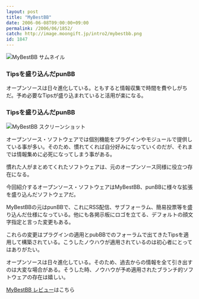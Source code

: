 ```yaml
---
layout: post
title: "MyBestBB"
date: 2006-06-08T09:00:00+09:00
permalink: /2006/06/1852/
catch: http://image.moongift.jp/intro2/mybestbb.png
id: 1847
---
```

 ![MyBestBB サムネイル](http://image.moongift.jp/intro2/mybestbb.t.png "MyBestBB サムネイル")
  

### Tipsを盛り込んだpunBB
  
オープンソースは日々進化している。ともすると情報収集で時間を費やしがちだ。予め必要なTipsが盛り込まれていると活用が楽になる。  
<!--more-->  

### Tipsを盛り込んだpunBB
  

![MyBestBB スクリーンショット](http://image.moongift.jp/intro2/mybestbb.png "MyBestBB スクリーンショット")

  

オープンソース・ソフトウェアでは個別機能をプラグインやモジュールで提供している事が多い。そのため、慣れてくれば自分好みになっていくのだが、それまでは情報集めに必死になってしまう事がある。

  

慣れた人がまとめてくれたソフトウェアは、元のオープンソース同様に役立つ存在になる。

  

今回紹介するオープンソース・ソフトウェアはMyBestBB、punBBに様々な拡張を盛り込んだソフトウェアだ。

  

MyBestBBの元はpunBBで、これにRSS配信、サブフォーラム、簡易投票等を盛り込んだ仕様になっている。他にも各掲示板にロゴを立てる、デフォルトの顔文字指定と言った変更もある。

  

これらの変更はプラグインの適用とpubBBでのフォーラムで出てきたTipsを適用して構築されている。こうしたノウハウが適用されているのは初心者にとってはありがたい。

  

オープンソースは日々進化している。そのため、過去からの情報を全て引き出すのは大変な場合がある。そうした時、ノウハウが予め適用されたブランチ的ソフトウェアの存在は嬉しい。

  

[MyBestBB レビュー](http://oss.moongift.jp/review/i-1857.html)はこちら

